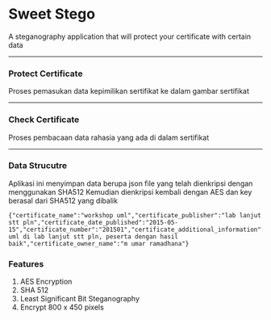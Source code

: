 # Sweet Stego #
A steganography application that will protect your certificate with certain data

---

### Protect Certificate ###
Proses pemasukan data kepimilikan sertifikat ke dalam gambar sertifikat

---

### Check Certificate ###
Proses pembacaan data rahasia yang ada di dalam sertifikat

---

### Data Strucutre ###
Aplikasi ini menyimpan data berupa json file yang telah dienkripsi dengan menggunakan SHA512
Kemudian dienkripsi kembali dengan AES dan key berasal dari SHA512 yang dibalik
```
{"certificate_name":"workshop uml","certificate_publisher":"lab lanjut stt pln","certificate_date_published":"2015-05-15","certificate_number":"201501","certificate_additional_information":"sertifikat uml di lab lanjut stt pln, peserta dengan hasil baik","certificate_owner_name":"m umar ramadhana"}
```

### Features ###
1. AES Encryption
2. SHA 512
3. Least Significant Bit Steganography
4. Encrypt 800 x 450 pixels